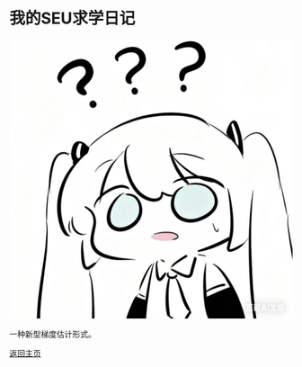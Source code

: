 # 我的SEU求学日记

![](/Images\logo\12.jpg)

一种新型梯度估计形式。
























[返回主页](https://yijiemiao.github.io/)
